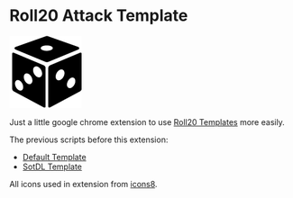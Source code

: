 # Roll20 Attack Template

![dice](src/images/Gaming-Dice-icon128.png)

Just a little google chrome extension to use [Roll20 Templates](https://wiki.roll20.net/Roll_Templates) more easily.

The previous scripts before this extension:

- [Default Template](https://pastebin.com/b4R73k2B)
- [SotDL Template](https://pastebin.com/Ac566i0c)

All icons used in extension from [icons8](icons8.com).
